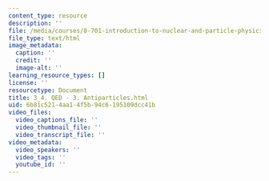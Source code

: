 ```yaml
---
content_type: resource
description: ''
file: /media/courses/8-701-introduction-to-nuclear-and-particle-physics-fall-2020/3_4-qed-3-antiparticles.html
file_type: text/html
image_metadata:
  caption: ''
  credit: ''
  image-alt: ''
learning_resource_types: []
license: ''
resourcetype: Document
title: 3_4. QED - 3. Antiparticles.html
uid: 6b81c521-4aa1-4f5b-94c6-195109dcc41b
video_files:
  video_captions_file: ''
  video_thumbnail_file: ''
  video_transcript_file: ''
video_metadata:
  video_speakers: ''
  video_tags: ''
  youtube_id: ''
---
```

